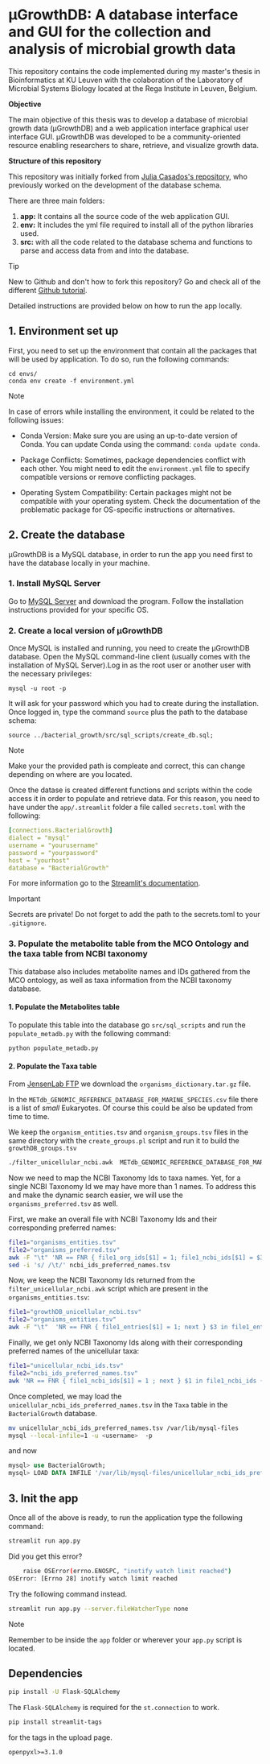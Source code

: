 # µGrowthDB: A database interface and GUI for the collection and analysis of microbial growth data

This repository contains the code implemented during my master's thesis in Bioinformatics at KU Leuven with the colaboration of
the Laboratory of Microbial Systems Biology located at the Rega Institute in Leuven, Belgium.

**Objective**

The main objective of this thesis was to develop a database of microbial growth data (µGrowthDB) and a web application interface graphical user interface GUI. µGrowthDB was developed to be a community-oriented resource enabling researchers to share, retrieve, and visualize growth data.

**Structure of this repository**

This repository was initially forked from  [Julia Casados's repository](https://github.com/jcasadogp/bacterial_growth), who previously worked on the development of the database schema.

There are three main folders:
1. **app:** It contains all the source code of the web application GUI.
2. **env:** It includes the yml file required to install all of the python libraries used.
3. **src:** with all the code related to the database schema and functions to parse and access data from and into the database.

> [!TIP]
> New to Github and don't how to fork this repository? Go and check all of the different [Github tutorial](https://docs.github.com/en/pull-requests/collaborating-with-pull-requests/working-with-forks/fork-a-repo).

Detailed instructions are provided below on how to run the app locally.

## 1. Environment set up
First, you need to set up the environment that contain all the packages that will be used by application. To do so, run the following commands:
````
cd envs/
conda env create -f environment.yml
````
> [!NOTE]
> In case of errors while installing the environment, it could be related to the following issues:
> * Conda Version: Make sure you are using an up-to-date version of Conda. You can update Conda using the command: `conda update conda`.
> - Package Conflicts: Sometimes, package dependencies conflict with each other. You might need to edit the `environment.yml` file to specify compatible versions or remove conflicting packages.
> * Operating System Compatibility: Certain packages might not be compatible with your operating system. Check the documentation of the problematic package for OS-specific instructions or alternatives.

## 2. Create the database

µGrowthDB is a MySQL database, in order to run the app you need first to have the database locally in your machine.

### 1. Install MySQL Server

Go to [MySQL Server](https://dev.mysql.com/downloads/mysql/) and download the program. Follow the installation instructions provided for your specific OS.

### 2. Create a local version of µGrowthDB

Once MySQL is installed and running, you need to create the µGrowthDB database. Open the MySQL command-line client (usually comes with the installation of MySQL Server).Log in as the root user or another user with the necessary privileges:

````
mysql -u root -p
````

It will ask for your password which you had to create during the installation. Once logged in, type the command `source` plus the path to the database schema:

````
source ../bacterial_growth/src/sql_scripts/create_db.sql;
````
> [!NOTE]
> Make your the provided path is compleate and correct, this can change depending on where are you located.

Once the datase is created different functions and scripts within the code access it in order to populate and retrieve data. For this reason, you need to have under the `app/.streamlit` folder a file called `secrets.toml` with the following:

```yaml
[connections.BacterialGrowth]
dialect = "mysql"
username = "yourusername"
password = "yourpassword"
host = "yourhost"
database = "BacterialGrowth"
```
For more information go to the [Streamlit's documentation](https://docs.streamlit.io/develop/concepts/connections/secrets-management).

> [!IMPORTANT]
> Secrets are private! Do not forget to add the path to the secrets.toml to your `.gitignore`.


### 3. Populate the metabolite table from the MCO Ontology and the taxa table from NCBI taxonomy

This database also includes metabolite names and IDs gathered from the MCO ontology, as well as taxa information from the NCBI taxonomy database.

#### 1. Populate the Metabolites table

To populate this table into the database go `src/sql_scripts` and run the `populate_metadb.py` with the following command:

````
python populate_metadb.py
````

#### 2. Populate the Taxa table

From [JensenLab FTP](https://download.jensenlab.org) we download the `organisms_dictionary.tar.gz` file. 

In the `METdb_GENOMIC_REFERENCE_DATABASE_FOR_MARINE_SPECIES.csv` file there is a list of *small* Eukaryotes.
Of course this could be also be updated from time to time. 

We keep the `organism_entities.tsv` and `organism_groups.tsv` files in the same directory with the `create_groups.pl` script and run it to build the `growthDB_groups.tsv`

```bash
./filter_unicellular_ncbi.awk  METdb_GENOMIC_REFERENCE_DATABASE_FOR_MARINE_SPECIES.csv  database_groups.tsv  >  growthDB_unicellular_ncbi.tsv
```

<!-- ```bash
file1="growthDB_unicellular_ncbi.tsv"
file2="names.dmp"
awk -F "\t"  'NR == FNR { file1_entries[$1] = 1; next } $1 in file1_entries { print $1, $3 }' "$file1" "$file2" > unicellular_ncbi_id_name.tsv
``` -->

Now we need to map the NCBI Taxonomy Ids to taxa names.
Yet, for a single NCBI Taxonomy Id we may have more than 1 names. 
To address this and make the dynamic search easier, we will use the `organisms_preferred.tsv` as well. 

First, we make an overall file with NCBI Taxonomy Ids and their corresponding preferred names:

```bash
file1="organisms_entities.tsv"
file2="organisms_preferred.tsv"
awk -F "\t" 'NR == FNR { file1_org_ids[$1] = 1; file1_ncbi_ids[$1] = $3; next } $1 in file1_org_ids { print file1_ncbi_ids[$1], $2 }' "$file1" "$file2" > ncbi_ids_preferred_names.tsv
sed -i 's/ /\t/' ncbi_ids_preferred_names.tsv
```


Now, we keep the NCBI Taxonomy Ids returned from the `filter_unicellular_ncbi.awk` script which are present in the `organisms_entities.tsv`:
```bash
file1="growthDB_unicellular_ncbi.tsv"
file2="organisms_entities.tsv"
awk -F "\t"  'NR == FNR { file1_entries[$1] = 1; next } $3 in file1_entries { print $3 }' "$file1" "$file2" > unicellular_ncbi_ids.tsv
```

Finally, we get only NCBI Taxonomy Ids along with their corresponding preferred names of the unicellular taxa:
```bash
file1="unicellular_ncbi_ids.tsv"
file2="ncbi_ids_preferred_names.tsv"
awk 'NR == FNR { file1_ncbi_ids[$1] = 1 ; next } $1 in file1_ncbi_ids { print $0 }' "$file1" "$file2" > unicellular_ncbi_ids_preferred_names.tsv
```

Once completed, we may load the `unicellular_ncbi_ids_preferred_names.tsv` in the `Taxa` table in the `BacterialGrowth` database.
```bash
mv unicellular_ncbi_ids_preferred_names.tsv /var/lib/mysql-files
mysql --local-infile=1 -u <username>  -p
```

and now

```sql
mysql> use BacterialGrowth;
mysql> LOAD DATA INFILE '/var/lib/mysql-files/unicellular_ncbi_ids_preferred_names.tsv' INTO TABLE Taxa FIELDS TERMINATED BY '\t' LINES TERMINATED BY '\n';

```


## 3. Init the app 
Once all of the above is ready, to run the application type the following command:

```bash
streamlit run app.py
```
Did you get this error?

```bash
    raise OSError(errno.ENOSPC, "inotify watch limit reached")
OSError: [Errno 28] inotify watch limit reached
```
Try the following command instead.

```bash
streamlit run app.py --server.fileWatcherType none
```

> [!NOTE]
> Remember to be inside the `app` folder or wherever your `app.py` script is located.


## Dependencies

```bash
pip install -U Flask-SQLAlchemy
```
The `Flask-SQLAlchemy` is required for the `st.connection` to work. 


```bash
pip install streamlit-tags
```
for the tags in the upload page.

`openpyxl>=3.1.0` 
